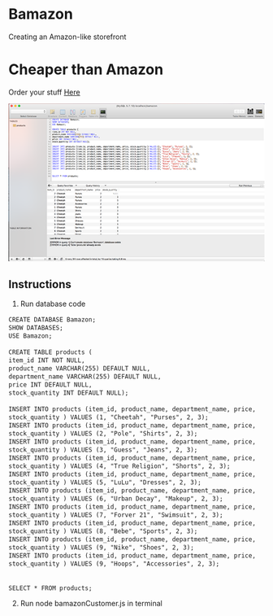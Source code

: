 # Bamazon
Creating an Amazon-like storefront 

# Cheaper than Amazon
Order your stuff [Here](https://kimjaydot.github.io/Bamazon)

![Database Image](https://raw.githubusercontent.com/kimjaydot/Bamazon/master/images/database.png)

## Instructions

1. Run database code
```
CREATE DATABASE Bamazon;
SHOW DATABASES; 
USE Bamazon;

CREATE TABLE products (
item_id INT NOT NULL,
product_name VARCHAR(255) DEFAULT NULL,
department_name VARCHAR(255) DEFAULT NULL,
price INT DEFAULT NULL, 
stock_quantity INT DEFAULT NULL); 

INSERT INTO products (item_id, product_name, department_name, price, stock_quantity ) VALUES (1, "Cheetah", "Purses", 2, 3);
INSERT INTO products (item_id, product_name, department_name, price, stock_quantity ) VALUES (2, "Pole", "Shirts", 2, 3);
INSERT INTO products (item_id, product_name, department_name, price, stock_quantity ) VALUES (3, "Guess", "Jeans", 2, 3);
INSERT INTO products (item_id, product_name, department_name, price, stock_quantity ) VALUES (4, "True Religion", "Shorts", 2, 3);
INSERT INTO products (item_id, product_name, department_name, price, stock_quantity ) VALUES (5, "LuLu", "Dresses", 2, 3);
INSERT INTO products (item_id, product_name, department_name, price, stock_quantity ) VALUES (6, "Urban Decay", "Makeup", 2, 3);
INSERT INTO products (item_id, product_name, department_name, price, stock_quantity ) VALUES (7, "Forver 21", "Swimsuit", 2, 3);
INSERT INTO products (item_id, product_name, department_name, price, stock_quantity ) VALUES (8, "Bebe", "Sports", 2, 3);
INSERT INTO products (item_id, product_name, department_name, price, stock_quantity ) VALUES (9, "Nike", "Shoes", 2, 3);
INSERT INTO products (item_id, product_name, department_name, price, stock_quantity ) VALUES (9, "Hoops", "Accessories", 2, 3);


SELECT * FROM products;

```

2. Run node bamazonCustomer.js in terminal
